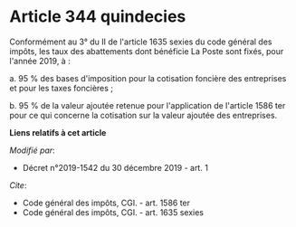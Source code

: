 # Article 344 quindecies

Conformément au 3° du II de l'article 1635 sexies du code général des impôts, les taux des abattements dont bénéficie La
Poste sont fixés, pour l'année 2019, à :

a. 95 % des bases d'imposition pour la cotisation foncière des entreprises et pour les taxes foncières ;

b. 95 % de la valeur ajoutée retenue pour l'application de l'article 1586 ter pour ce qui concerne la cotisation sur la
valeur ajoutée des entreprises.

**Liens relatifs à cet article**

_Modifié par_:

  - Décret n°2019-1542 du 30 décembre 2019 - art. 1

_Cite_:

  - Code général des impôts, CGI. - art. 1586 ter
  - Code général des impôts, CGI. - art. 1635 sexies
